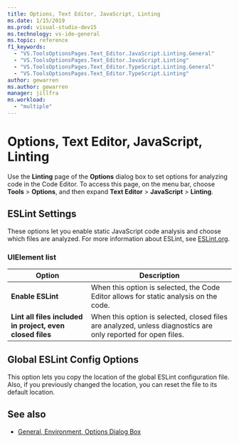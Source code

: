 ```yaml
---
title: Options, Text Editor, JavaScript, Linting
ms.date: 1/15/2019
ms.prod: visual-studio-dev15
ms.technology: vs-ide-general
ms.topic: reference
f1_keywords:
  - "VS.ToolsOptionsPages.Text_Editor.JavaScript.Linting.General"
  - "VS.ToolsOptionsPages.Text_Editor.JavaScript.Linting"
  - "VS.ToolsOptionsPages.Text_Editor.TypeScript.Linting.General"
  - "VS.ToolsOptionsPages.Text_Editor.TypeScript.Linting"
author: gewarren
ms.author: gewarren
manager: jillfra
ms.workload:
  - "multiple"
---
```

# Options, Text Editor, JavaScript, Linting

Use the **Linting** page of the **Options** dialog box to set options for analyzing code in the Code Editor. To access this page, on the menu bar, choose **Tools** > **Options**, and then expand **Text Editor** > **JavaScript** > **Linting**.

## ESLint Settings

These options let you enable static JavaScript code analysis and choose which files are analyzed. For more information about ESLint, see [ESLint.org](https://eslint.org/).

### UIElement list

|Option|Description|
|------------|-----------------|
|**Enable ESLint**|When this option is selected, the Code Editor allows for static analysis on the code.|
|**Lint all files included in project, even closed files**|When this option is selected, closed files are analyzed, unless diagnostics are only reported for open files.|

## Global ESLint Config Options

This option lets you copy the location of the global ESLint configuration file. Also, if you previously changed the location, you can reset the file to its default location.

## See also

- [General, Environment, Options Dialog Box](../../ide/reference/general-environment-options-dialog-box.md)